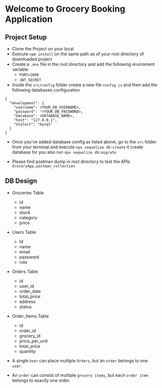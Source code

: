 # Welcome to Grocery Booking Application

## Project Setup
- Clone the Project on your local
- Execute `npm install` on the same path as of your root directory of downloaded project
- Create a `.env` file in the  root directory and add the following enviroment variable
    - `PORT=3000`
    - `JWT_SECRET`
- Inside the `src/config` folder create a new file `config.js` and then add the following databases configuration

```
{
  "development": {
    "username": <YOUR_DB_USERNAME>,
    "password": "<YOUR_DB_PASSWORD>,
    "database": <DATABASE_NAME>,
    "host": "127.0.0.1",
    "dialect": "mysql"
  }
}

```
- Once you've added database config as listed  above, go to the `src` folder from your terminal and execute `npx sequelize db:create` it create database for you also  run `npx sequelize db:migrate`

- Please find postman dump in root directory to test the APIs `GroceryApp.postman_collection`

## DB Design
- Groceries Table
    - id
    - name
    - stock
    - category
    - price

- Users Table
    - Id
    - name
    - email
    - password
    - role

- Orders Table
    - id
    - user_id
    - order_date
    - total_price
    - address
    - status

- Order_Items Table
    - id
    - order_id
    - grocery_id
    - price_per_unit
    - total_price
    - quantity

- A single `User` can place multiple `Orders`, but an `order` belongs to one `user`.
- An `order` can consist of multiple `grocery items`, but each `order item` belongs to exactly one order.